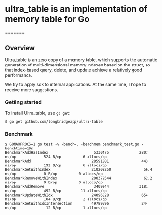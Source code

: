 # ultra_table is an implementation of memory table for Go
=======

## Overview
Ultra_table is an zero copy of a memory table, which supports the automatic generation of multi-dimensional memory indexes based on the struct, so that index-based query, delete, and update achieve a relatively good performance.

We try to apply sdk to internal applications.
At the same time, I hope to receive more suggestions.

### Getting started
To install Ultra_table, use `go get`:

```sh
$ go get github.com/longbridgeapp/ultra-table
```

### Benchmark

```
$ GOMAXPROCS=1 go test -v -bench=. -benchmem benchmark_test.go -benchtime=10s
BenchmarkAddHasIndex                     5330475              2807 ns/op             524 B/op          6 allocs/op
BenchmarkAdd                            28591881               443 ns/op             192 B/op          6 allocs/op
BenchmarkGetWithIndex                   210208250               56.4 ns/op             0 B/op          0 allocs/op
BenchmarkRemoveWithIndex                200379544               62.2 ns/op             0 B/op          0 allocs/op
BenchmarkAddRemove                       3409944              3181 ns/op             492 B/op         11 allocs/op
BenchmarkUpdateWithIdx                  24096828               654 ns/op             104 B/op          2 allocs/op
BenchmarkGetWithIdxIntersection         49789596               244 ns/op              12 B/op          1 allocs/op
```